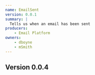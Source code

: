 ```yaml
---
name: EmailSent
version: 0.0.1
summary: |
  Tells us when an email has been sent
producers:
    - Email Platform
owners:
    - dboyne
    - mSmith
---
```


## Version 0.0.4
